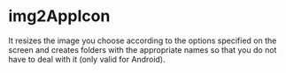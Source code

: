# img2AppIcon

It resizes the image you choose according to the options specified on the screen and creates folders with the appropriate names so that you do not have to deal with it (only valid for Android).
